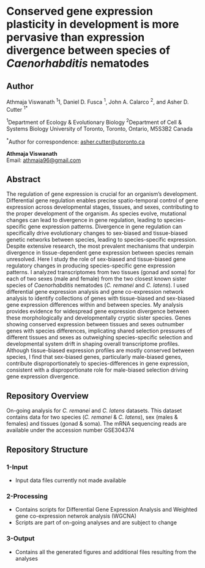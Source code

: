 # Conserved gene expression plasticity in development is more pervasive than expression divergence between species of _Caenorhabditis_ nematodes

## Author
Athmaja Viswanath <sup>1</sup>1, Daniel D. Fusca <sup>1</sup>, John A. Calarco <sup>2</sup>, and Asher D. Cutter <sup>1</sup><sup>*</sup>

<sup>1</sup>Department of Ecology & Evolutionary Biology 
<sup>2</sup>Department of Cell & Systems Biology
University of Toronto, Toronto, Ontario, M5S3B2 Canada

<sup>*</sup>Author for correspondence: asher.cutter@utoronto.ca

**Athmaja Viswanath**  
Email: [athmaja96@gmail.com](mailto:athmaja96@gmail.com)  

## Abstract
The regulation of gene expression is crucial for an organism’s development. Differential gene regulation enables precise spatio-temporal control of gene expression across developmental stages, tissues, and sexes, contributing to the proper development of the organism. As species evolve, mutational changes can lead to divergence in gene regulation, leading to species-specific gene expression patterns. Divergence in gene regulation can specifically drive evolutionary changes to sex-biased and tissue-biased genetic networks between species, leading to species-specific expression. Despite extensive research, the most prevalent mechanisms that underpin divergence in tissue-dependent gene expression between species remain unresolved. Here I study the role of sex-biased and tissue-biased gene regulatory changes in producing species-specific gene expression patterns. I analyzed transcriptomes from two tissues (gonad and soma) for each of two sexes (male and female) from the two closest known sister species of _Caenorhabditis_ nematodes (_C. remanei_ and _C. latens_). I used differential gene expression analysis and gene co-expression network analysis to identify collections of genes with tissue-biased and sex-biased gene expression differences within and between species. My analysis provides evidence for widespread gene expression divergence between these morphologically and developmentally cryptic sister species. Genes showing conserved expression between tissues and sexes outnumber genes with species differences, implicating shared selection pressures of different tissues and sexes as outweighing species-specific selection and developmental system drift in shaping overall transcriptome profiles. Although tissue-biased expression profiles are mostly conserved between species, I find that sex-biased genes, particularly male-biased genes, contribute disproportionately to species-differences in gene expression, consistent with a disproportionate role for male-biased selection driving gene expression divergence.

## Repository Overview
On-going analysis for _C. remanei_ and _C. latens_ datasets. This dataset contains data for two species (_C. remanei_ & _C. latens_), sex (males & females) and tissues (gonad & soma). The mRNA sequencing reads are available under the accession number GSE304374

## Repository Structure

### 1-Input
- Input data files currently not made available

### 2-Processing
- Contains scripts for Differential Gene Expression Analysis and Weighted gene co-expression netwrok analysis (WGCNA)
- Scripts are part of on-going analyses and are subject to change

### 3-Output
- Contains all the generated figures and additional files resulting from the analyses
